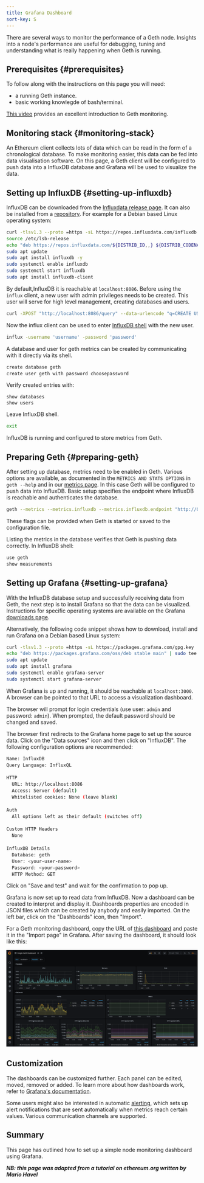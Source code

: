 ```yaml
---
title: Grafana Dashboard
sort-key: S
---
```


There are several ways to monitor the performance of a Geth node. Insights 
into a node's performance are useful for debugging, tuning and understanding 
what is really happening when Geth is running.

## Prerequisites {#prerequisites}

To follow along with the instructions on this page you will need:

- a running Geth instance.
- basic working knowlegde of bash/terminal.

[This video](https://www.youtube.com/watch?v=cOBab8IJMYI) provides an excellent 
introduction to Geth monitoring.

## Monitoring stack {#monitoring-stack}

An Ethereum client collects lots of data which can be read in the form of a 
chronological database. To make monitoring easier, this data can be fed into 
data visualisation software. On this page, a Geth client will be configured 
to push data into a InfluxDB database and Grafana will be used to visualize 
the data.

## Setting up InfluxDB {#setting-up-influxdb}

InfluxDB can be downloaded from the [Influxdata release page](https://portal.influxdata.com/downloads/). 
It can also be installed from a [repository](https://repos.influxdata.com/). 
For example for a Debian based Linux operating system:

```sh
curl -tlsv1.3 --proto =https -sL https://repos.influxdata.com/influxdb.key | sudo apt-key add
source /etc/lsb-release
echo "deb https://repos.influxdata.com/${DISTRIB_ID,,} ${DISTRIB_CODENAME} stable" | sudo tee /etc/apt/sources.list.d/influxdb.list
sudo apt update
sudo apt install influxdb -y
sudo systemctl enable influxdb
sudo systemctl start influxdb
sudo apt install influxdb-client
```

By default,InfluxDB it is reachable at `localhost:8086`. Before using the 
`influx` client, a new user with admin privileges needs to be created. 
This user will serve for high level management, creating databases and users.

```sh
curl -XPOST "http://localhost:8086/query" --data-urlencode "q=CREATE USER username WITH PASSWORD 'password' WITH ALL PRIVILEGES"
```

Now the influx client can be used to enter [InfluxDB shell](https://docs.influxdata.com/influxdb/v1.8/tools/shell/) 
with the new user.

```sh
influx -username 'username' -password 'password'
```

A database and user for geth metrics can be created by communicating 
with it directly via its shell.

```sh
create database geth
create user geth with password choosepassword
```

Verify created entries with:

```
show databases
show users
```

Leave InfluxDB shell.

```sh
exit
```

InfluxDB is running and configured to store metrics from Geth.

## Preparing Geth {#preparing-geth}

After setting up database, metrics need to be enabled in Geth. 
Various options are available, as documented in the `METRICS AND STATS OPTIONS` 
in `geth --help` and in our [metrics page](). In this case Geth will be configured 
to push data into InfluxDB. Basic setup specifies the endpoint where InfluxDB is 
reachable and authenticates the database.

```sh
geth --metrics --metrics.influxdb --metrics.influxdb.endpoint "http://0.0.0.0:8086" --metrics.influxdb.username "geth" --metrics.influxdb.password "chosenpassword"
```

These flags can be provided when Geth is started or saved to the configuration 
file.

Listing the metrics in the database verifies that Geth is pushing data correctly. 
In InfluxDB shell:

```sh
use geth
show measurements
```

## Setting up Grafana {#setting-up-grafana}

With the InfluxDB database setup and successfully receiving data from Geth, 
the next step is to install Grafana so that the data can be visualized. 
Instructions for specific operating systems are available on the Grafana 
[downloads page](https://grafana.com/grafana/download?pg=get&plcmt=selfmanaged-box1-cta1).

Alternatively, the following code snippet shows how to download, install and 
run Grafana on a Debian based Linux system:

```sh
curl -tlsv1.3 --proto =https -sL https://packages.grafana.com/gpg.key | sudo apt-key add -
echo "deb https://packages.grafana.com/oss/deb stable main" | sudo tee -a /etc/apt/sources.list.d/grafana.list
sudo apt update
sudo apt install grafana
sudo systemctl enable grafana-server
sudo systemctl start grafana-server
```

When Grafana is up and running, it should be reachable at `localhost:3000`. 
A browser can be pointed to that URL to access a visualization dashboard.

The browser will prompt for login credentials (use user: `admin` and password: `admin`). 
When prompted, the default password should be changed and saved.

The browser first redirects to the Grafana home page to set up the source data. 
Click on the "Data sources" icon and then click on "InfluxDB". The following
configuration options are recommended:

```sh
Name: InfluxDB
Query Language: InfluxQL

HTTP
  URL: http://localhost:8086
  Access: Server (default)
  Whitelisted cookies: None (leave blank)

Auth
  All options left as their default (switches off)

Custom HTTP Headers
  None

InfluxDB Details
  Database: geth
  User: <your-user-name>
  Password: <your-password>
  HTTP Method: GET

```

Click on "Save and test" and wait for the confirmation to pop up.

Grafana is now set up to read data from InfluxDB. Now a dashboard can be created 
to interpret and display it. Dashboards properties are encoded in JSON files
which can be created by anybody and easily imported. On the left bar, 
click on the "Dashboards" icon, then "Import".

For a Geth monitoring dashboard, copy the URL of [this dashboard](https://grafana.com/grafana/dashboards/13877/) 
and paste it in the "Import page" in Grafana. After saving the dashboard, 
it should look like this:

![Grafana 1](/static/images/grafana1.png)


## Customization

The dashboards can be customized further. Each panel can be edited, moved, 
removed or added. To learn more about how dashboards work, refer to 
[Grafana's documentation](https://grafana.com/docs/grafana/latest/dashboards/).

Some users might also be interested in automatic [alerting](https://grafana.com/docs/grafana/latest/alerting/), 
which sets up alert notifications that are sent automatically when metrics 
reach certain values. Various communication channels are supported.

## Summary

This page has outlined how to set up a simple node monitoring dashboard 
using Grafana.


***NB: this page was adapted from a tutorial on ethereum.org written by Mario Havel***